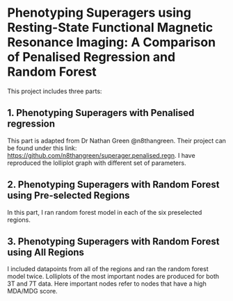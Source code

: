 # Phenotyping Superagers using Resting-State Functional Magnetic Resonance Imaging: A Comparison of Penalised Regression and Random Forest

This project includes three parts:
## 1. Phenotyping Superagers with Penalised regression
This part is adapted from Dr Nathan Green @n8thangreen. Their project can be found under this link: https://github.com/n8thangreen/superager.penalised.regn.
I have reproduced the lolliplot graph with different set of parameters.
## 2. Phenotyping Superagers with Random Forest using Pre-selected Regions
In this part, I ran random forest model in each of the six preselected regions.
## 3. Phenotyping Superagers with Random Forest using All Regions
I included datapoints from all of the regions and ran the random forest model twice. Lolliplots of the most important nodes are produced for both 3T and 7T data. Here important nodes refer to nodes that have a high MDA/MDG score.
